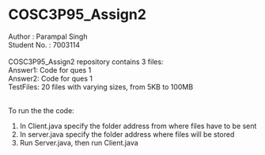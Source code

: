 # COSC3P95_Assign2<br>

Author      : Parampal Singh <br>
Student No. : 7003114<br><br>
COSC3P95_Assign2 repository contains 3 files: <br>
Answer1: Code for ques 1<br>
Answer2: Code for ques 1<br>
TestFiles: 20 files with varying sizes, from 5KB to 100MB<br><br>

To run the the code:<br>
1. In Client.java specify the folder address from where files have to be sent<br>
2. In server.java specify the folder address where files will be stored<br>
3. Run Server.java, then run Client.java<br>







